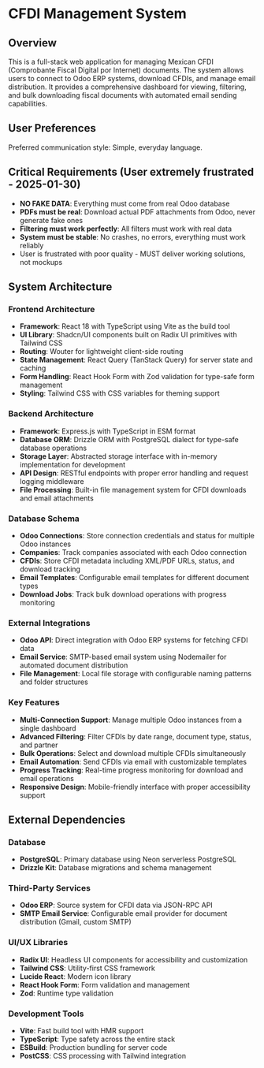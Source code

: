 # CFDI Management System

## Overview

This is a full-stack web application for managing Mexican CFDI (Comprobante Fiscal Digital por Internet) documents. The system allows users to connect to Odoo ERP systems, download CFDIs, and manage email distribution. It provides a comprehensive dashboard for viewing, filtering, and bulk downloading fiscal documents with automated email sending capabilities.

## User Preferences

Preferred communication style: Simple, everyday language.

## Critical Requirements (User extremely frustrated - 2025-01-30)
- **NO FAKE DATA**: Everything must come from real Odoo database
- **PDFs must be real**: Download actual PDF attachments from Odoo, never generate fake ones
- **Filtering must work perfectly**: All filters must work with real data
- **System must be stable**: No crashes, no errors, everything must work reliably
- User is frustrated with poor quality - MUST deliver working solutions, not mockups

## System Architecture

### Frontend Architecture
- **Framework**: React 18 with TypeScript using Vite as the build tool
- **UI Library**: Shadcn/UI components built on Radix UI primitives with Tailwind CSS
- **Routing**: Wouter for lightweight client-side routing
- **State Management**: React Query (TanStack Query) for server state and caching
- **Form Handling**: React Hook Form with Zod validation for type-safe form management
- **Styling**: Tailwind CSS with CSS variables for theming support

### Backend Architecture
- **Framework**: Express.js with TypeScript in ESM format
- **Database ORM**: Drizzle ORM with PostgreSQL dialect for type-safe database operations
- **Storage Layer**: Abstracted storage interface with in-memory implementation for development
- **API Design**: RESTful endpoints with proper error handling and request logging middleware
- **File Processing**: Built-in file management system for CFDI downloads and email attachments

### Database Schema
- **Odoo Connections**: Store connection credentials and status for multiple Odoo instances
- **Companies**: Track companies associated with each Odoo connection
- **CFDIs**: Store CFDI metadata including XML/PDF URLs, status, and download tracking
- **Email Templates**: Configurable email templates for different document types
- **Download Jobs**: Track bulk download operations with progress monitoring

### External Integrations
- **Odoo API**: Direct integration with Odoo ERP systems for fetching CFDI data
- **Email Service**: SMTP-based email system using Nodemailer for automated document distribution
- **File Management**: Local file storage with configurable naming patterns and folder structures

### Key Features
- **Multi-Connection Support**: Manage multiple Odoo instances from a single dashboard
- **Advanced Filtering**: Filter CFDIs by date range, document type, status, and partner
- **Bulk Operations**: Select and download multiple CFDIs simultaneously
- **Email Automation**: Send CFDIs via email with customizable templates
- **Progress Tracking**: Real-time progress monitoring for download and email operations
- **Responsive Design**: Mobile-friendly interface with proper accessibility support

## External Dependencies

### Database
- **PostgreSQL**: Primary database using Neon serverless PostgreSQL
- **Drizzle Kit**: Database migrations and schema management

### Third-Party Services
- **Odoo ERP**: Source system for CFDI data via JSON-RPC API
- **SMTP Email Service**: Configurable email provider for document distribution (Gmail, custom SMTP)

### UI/UX Libraries
- **Radix UI**: Headless UI components for accessibility and customization
- **Tailwind CSS**: Utility-first CSS framework
- **Lucide React**: Modern icon library
- **React Hook Form**: Form validation and management
- **Zod**: Runtime type validation

### Development Tools
- **Vite**: Fast build tool with HMR support
- **TypeScript**: Type safety across the entire stack
- **ESBuild**: Production bundling for server code
- **PostCSS**: CSS processing with Tailwind integration